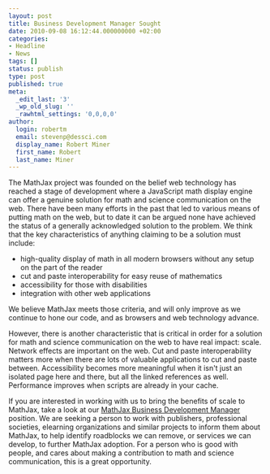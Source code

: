 ```yaml
---
layout: post
title: Business Development Manager Sought
date: 2010-09-08 16:12:44.000000000 +02:00
categories:
- Headline
- News
tags: []
status: publish
type: post
published: true
meta:
  _edit_last: '3'
  _wp_old_slug: ''
  _rawhtml_settings: '0,0,0,0'
author:
  login: robertm
  email: stevenp@dessci.com
  display_name: Robert Miner
  first_name: Robert
  last_name: Miner
---
```


The MathJax project was founded on the belief web technology has reached a stage of development where a JavaScript math display engine can offer a genuine <emph>solution</emph> for math and science communication on the web.  There have been many efforts in the past that led to various means of putting math on the web, but to date it can be argued none have achieved the status of a generally acknowledged solution to the problem. We think that the key characteristics of anything claiming to be a solution must include:

*   high-quality display of math in all modern browsers without any setup on the part of the reader
*   cut and paste interoperability for easy reuse of mathematics
*   accessibility for those with disabilities
*   integration with other web applications

We believe MathJax meets those criteria, and will only improve as we continue to hone our code, and as browsers and web technology advance.

However, there is another characteristic that is critical in order for a solution for math and science communication on the web to have real impact: scale.  Network effects are important on the web.  Cut and paste interoperability matters more when there are lots of valuable applications to cut and paste between.  Accessibility becomes more meaningful when it isn't just an isolated page here and there, but all the linked references as well.  Performance improves when scripts are already in your cache.

If you are interested in working with us to bring the benefits of scale to MathJax, take a look at our [MathJax Business Development Manager](community/mathjax-jobs/) position.  We are seeking a person to work with publishers, professional societies, elearning organizations and similar projects to inform them about MathJax, to help identify roadblocks we can remove, or services we can develop, to further MathJax adoption. For a person who is good with people, and cares about making a contribution to math and science communication, this is a great opportunity.